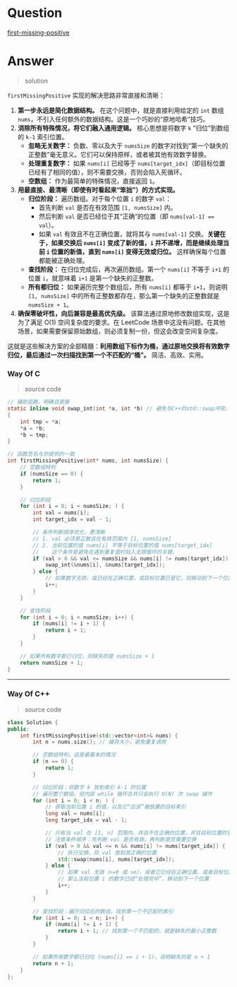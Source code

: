 # Question

[first-missing-positive](https://leetcode.cn/problems/first-missing-positive/)



# Answer

> solution

 `firstMissingPositive` 实现的解决思路非常直接和清晰：

1.  **第一步永远是简化数据结构。** 在这个问题中，就是直接利用给定的 `int` 数组 `nums`，不引入任何额外的数据结构。这是一个巧妙的“原地哈希”技巧。
2.  **消除所有特殊情况，将它们融入通用逻辑。** 核心思想是将数字 `k` “归位”到数组的 `k-1` 索引位置。
    *   **忽略无关数字：** 负数、零以及大于 `numsSize` 的数字对找到“第一个缺失的正整数”毫无意义。它们可以保持原样，或者被其他有效数字替换。
    *   **处理重复数字：** 如果 `nums[i]` 已经等于 `nums[target_idx]`（即目标位置已经有了相同的值），则不需要交换，否则会陷入死循环。
    *   **空数组：** 作为最简单的特殊情况，直接返回 `1`。
3.  **用最直接、最清晰（即使有时看起来“笨拙”）的方式实现。**
    *   **归位阶段：** 遍历数组。对于每个位置 `i` 的数字 `val`：
        *   首先判断 `val` 是否在有效范围 `[1, numsSize]` 内。
        *   然后判断 `val` 是否已经位于其“正确”的位置（即 `nums[val-1] == val`）。
        *   如果 `val` 有效且不在正确位置，就将其与 `nums[val-1]` 交换。**关键在于，如果交换后 `nums[i]` 变成了新的值，`i` 并不递增，而是继续处理当前 `i` 位置的新值，直到 `nums[i]` 变得无效或归位。** 这样确保每个位置都能被正确处理。
    *   **查找阶段：** 在归位完成后，再次遍历数组。第一个 `nums[i]` 不等于 `i+1` 的位置 `i`，就意味着 `i+1` 是第一个缺失的正整数。
    *   **所有都归位：** 如果遍历完整个数组后，所有 `nums[i]` 都等于 `i+1`，则说明 `[1, numsSize]` 中的所有正整数都存在，那么第一个缺失的正整数就是 `numsSize + 1`。
4.  **确保零破坏性，向后兼容是最高优先级。** 该算法通过原地修改数组实现，这是为了满足 O(1) 空间复杂度的要求。在 LeetCode 场景中这没有问题。在其他场景，如果需要保留原始数组，则必须复制一份，但这会改变空间复杂度。

这就是这些解决方案的全部精髓：**利用数组下标作为桶，通过原地交换将有效数字归位，最后通过一次扫描找到第一个不匹配的“桶”。** 简洁、高效、实用。

### Way Of C

> source code

```c
// 辅助函数，明确且直接
static inline void swap_int(int *a, int *b) // 避免与C++的std::swap冲突，加个后缀
{
    int tmp = *a;
    *a = *b;
    *b = tmp;
}

// 函数签名与你提供的一致
int firstMissingPositive(int* nums, int numsSize) {
    // 空数组特判
    if (numsSize == 0) {
        return 1;
    }

    // 归位阶段
    for (int i = 0; i < numsSize; ) {
        int val = nums[i];
        int target_idx = val - 1;

        // 条件判断顺序优化，更清晰
        // 1. val 必须是正数且在有效范围内 [1, numsSize]
        // 2. 当前位置的值 nums[i] 不等于目标位置的值 nums[target_idx]
        //    这个条件是避免在遇到重复值时陷入无限循环的关键。
        if (val > 0 && val <= numsSize && nums[i] != nums[target_idx]) {
            swap_int(&nums[i], &nums[target_idx]);
        } else {
            // 如果数字无效，或已经在正确位置，或目标位置已是它，则移动到下一个位置
            i++;
        }
    }

    // 查找阶段
    for (int i = 0; i < numsSize; i++) {
        if (nums[i] != i + 1) {
            return i + 1;
        }
    }

    // 如果所有数字都已归位，则缺失的是 numsSize + 1
    return numsSize + 1;
}
```

---

### Way Of C++

> source code

```c++
class Solution {
public:
    int firstMissingPositive(std::vector<int>& nums) {
        int n = nums.size(); // 缓存大小，避免重复调用

        // 空数组特判，这是最基本的情况
        if (n == 0) {
            return 1;
        }

        // 归位阶段：将数字 k 放到索引 k-1 的位置
        // 遍历整个数组，但内层 while 循环总共只会执行 O(N) 次 swap 操作
        for (int i = 0; i < n; ) {
            // 获取当前位置 i 的值，以及它“应该”被放置的目标索引
            long val = nums[i];
            long target_idx = val - 1;

            // 只有当 val 在 [1, n] 范围内，并且不在正确的位置，并且目标位置的值不是 val 时才进行交换
            // 注意条件顺序：先判断 val 是否有效，再判断是否需要交换
            if (val > 0 && val <= n && nums[i] != nums[target_idx]) {
                // 执行交换，将 val 放到其正确的位置
                std::swap(nums[i], nums[target_idx]);
            } else {
                // 如果 val 无效（<=0 或 >n），或者它已经在正确位置，或者目标位置已经是 val (重复值)
                // 那么当前位置 i 的数字已经“处理完毕”，移动到下一个位置
                i++;
            }
        }

        // 查找阶段：遍历归位后的数组，找到第一个不匹配的索引
        for (int i = 0; i < n; i++) {
            if (nums[i] != i + 1) {
                return i + 1; // 找到第一个不匹配的，就是缺失的最小正整数
            }
        }

        // 如果所有数字都已归位 (nums[i] == i + 1)，说明缺失的是 n + 1
        return n + 1;
    }
};
```
